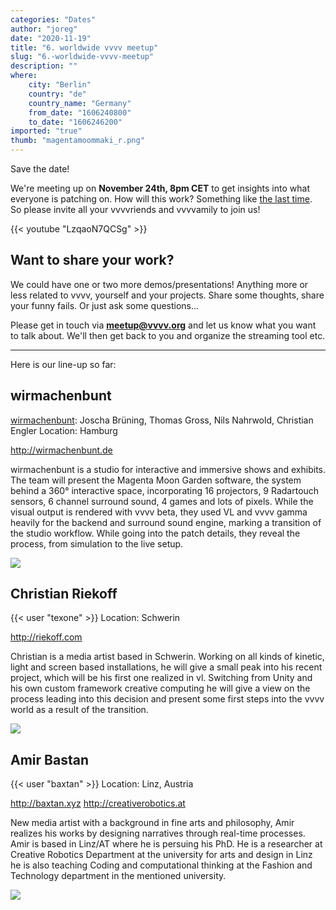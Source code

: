 ```yaml
---
categories: "Dates"
author: "joreg"
date: "2020-11-19"
title: "6. worldwide vvvv meetup"
slug: "6.-worldwide-vvvv-meetup"
description: ""
where: 
    city: "Berlin"
    country: "de"
    country_name: "Germany"
    from_date: "1606240800"
    to_date: "1606246200"
imported: "true"
thumb: "magentamoommaki_r.png"
---
```



Save the date!

We're meeting up on **November 24th, 8pm CET** to get insights into what everyone is patching on. How will this work? Something like [the last time](https://www.youtube.com/watch?v=EiHW0X6zjKE). So please invite all your vvvvriends and vvvvamily to join us! 

{{< youtube "LzqaoN7QCSg" >}}

## Want to share your work?
We could have one or two more demos/presentations! Anything more or less related to vvvv, yourself and your projects. Share some thoughts, share your funny fails. Or just ask some questions...

Please get in touch via **meetup@vvvv.org** and let us know what you want to talk about. We'll then get back to you and organize the streaming tool etc.

---

Here is our line-up so far:

## wirmachenbunt
[wirmachenbunt](https://vvvv.org/businesses/wirmachenbunt): Joscha Brüning, Thomas Gross, Nils Nahrwold, Christian Engler 
Location: Hamburg 

<http://wirmachenbunt.de> 

wirmachenbunt is a studio for interactive and immersive shows and exhibits. The team will present the Magenta Moon Garden software, the system behind a 360° interactive space, incorporating 16 projectors, 9 Radartouch sensors, 6 channel surround sound, 4 games and lots of pixels. While the visual output is rendered with vvvv beta, they used VL and vvvv gamma heavily for the backend and surround sound engine, marking a transition of the studio workflow. While going into the patch details, they reveal the process, from simulation to the live setup. 

![](magentamoommaki_r.png) 

## Christian Riekoff
{{< user "texone" >}}
Location: Schwerin

<http://riekoff.com>

Christian is a media artist based in Schwerin. Working on all kinds of kinetic, light and screen based installations, he will give a small peak into his recent project, which will be his first one realized in vl. Switching from Unity and his own custom framework creative computing he will give a view on the process leading into this decision and present some first steps into the vvvv world as a result of the transition. 

![](westlight.png) 

## Amir Bastan
{{< user "baxtan" >}}
Location: Linz, Austria

<http://baxtan.xyz> 
<http://creativerobotics.at>

New media artist with a background in fine arts and philosophy, Amir realizes his works by designing narratives through real-time processes.
Amir is based in Linz/AT where he is persuing his PhD. He is a researcher at Creative Robotics Department at the university for arts and design in Linz he is also teaching Coding and computational thinking at the Fashion and Technology department in the mentioned university. 

![](Screenshot%202020_r.png) 

